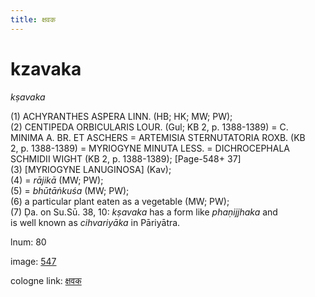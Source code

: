 ```yaml
---
title: क्षवक
---
```


# kzavaka

<i>kṣavaka</i>  <div n="P" />(1) <bot>ACHYRANTHES ASPERA LINN.</bot> (HB; HK; MW; PW); <div n="P" />(2) <bot>CENTIPEDA ORBICULARIS LOUR.</bot> (Gul; KB 2, p. 1388-1389) = <bot>C. <div n="lb" />MINIMA A. BR. ET ASCHERS</bot> = <bot>ARTEMISIA STERNUTATORIA ROXB.</bot> (KB <div n="lb" />2, p. 1388-1389) = <bot>MYRIOGYNE MINUTA LESS.</bot> = <bot>DICHROCEPHALA <div n="lb" />SCHMIDII WIGHT</bot> (KB 2, p. 1388-1389); [Page-548+ 37] <div n="P" />(3) [<bot>MYRIOGYNE LANUGINOSA</bot>] (Kav); <div n="P" />(4) = <i>rājikā</i> (MW; PW); <div n="P" />(5) = <i>bhūtāṅkuśa</i> (MW; PW); <div n="P" />(6) a particular plant eaten as a vegetable (MW; PW); <div n="P" />(7) Ḍa. on Su.Sū. 38, 10: <i>kṣavaka</i> has a form like <i>phaṇijjhaka</i> and <div n="lb" />is well known as <i>cihvariyāka</i> in Pāriyātra.

lnum: 80

image: [547](https://www.sanskrit-lexicon.uni-koeln.de/scans/csl-apidev/servepdf.php?dict=snp&page=547)

cologne link: [क्षवक](https://sanskrit-lexicon.uni-koeln.de/scans/csl-apidev/getword.php?dict=snp&key=क्षवक)

